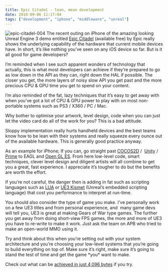 ```yaml
---
title: Epic Citadel - lean, mean development
date: 2010-09-06 11:17:04
tags: ["development", "iphone", "middleware", "unreal"]
---
```


![epic-citadel-004](/assets/epiccitadel004.jpg "epic-citadel-004") The
recent outing on iPhone of the amazing looking Unreal Engine 3 demo
entitled [Epic
Citadel](http://itunes.apple.com/us/app/epic-citadel/id388888815)
(available free) by Epic really shows the underlying capability of the
hardware that current mobile devices have. In short, it’s like nothing
you’ve seen on any iOS device so far. But is it all good for game
developers?

I’m reminded when I see such apparent wonders of technology that
actually, this is what most developers can achieve if they’re prepared
to go as low down in the API as they can, right down the HAL if
possible. The closer you get, the more layers of noisy slow API you get
past and the more precious CPU & GPU time you get to spend on your
content.

I’m also reminded of the fat, lazy techniques that it’s easy to get away
with when you’ve got a lot of CPU & GPU power to play with on most
non-portable systems such as PS3 / X360 / PC / Mac.

Why bother to optimise your artwork, level design, code when you can
just let the video card do all of the work for you? This is a bad
attitude.

Sloppy implementation really hurts handheld devices and the best teams
know how to be lean with their systems and really squeeze every ounce
out of the available hardware. This is generally good practice anyway.

As an example for iPhone; If you can, go straight past
[COCOS2D](http://www.cocos2d-iphone.org/) / 
[Unity](http://unityiphone.com/) /
[Prime](http://www.the-prime-engine.com/) to EAGL and [Open GL
ES](http://developer.apple.com/iphone/library/documentation/3DDrawing/Conceptual/OpenGLES_ProgrammingGuide/OpenGLESontheiPhone/OpenGLESontheiPhone.html#//apple_ref/doc/uid/TP40008793-CH101-SW1). From here low-level code, smart techniques, clever level design and diligent artists will all combine to get you a great, fast experience. I appreciate it’s tougher to do but the benefits are worth the effort.

If you’re not careful, the danger then is adding in fat such as
scripting languages such as [LUA](http://www.lua.org/) or [UE3
Kismet](http://www.unreal.com/) (Unreal’s embedded scripting language) that cost you performance to interpret at run-time.

You should also consider the type of game you make. I've personally work
on a few UE3 titles and from personal experience, and  many game devs
will tell you, UE3 is great at making Gears of War type games. The
further you get away from doing short-view FPS games, the more and more
of UE3 you have to re-write to make it work. Just ask the team on APB
who tried to make an open-world MMO using it.

Try and think about this when you’re setting out with your system
architecture and you’re choosing your low-level systems that you’re
going to build everything on top of. Make sure it’s right, make sure
it’s going to stand the test of time and get the game \*you\* want to
make.

Check out what can be [achieved in just 4,096
bytes](http://www.assembly.org/summer10/gallery/4k-intro/neanderstaller-by-pittsburgh-stallers) if you try.
